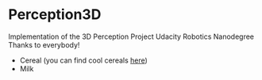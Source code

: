 # Perception3D
Implementation of the 3D Perception Project Udacity Robotics Nanodegree
Thanks to everybody!
<ul>
    <li>Cereal (you can find cool cereals <a href="www.example.com/coolcereals">here</a>)</li>
    <li>Milk</li>
</ul>
